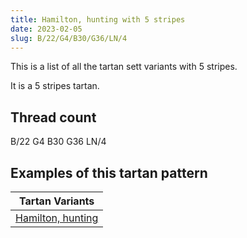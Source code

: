 ```yaml
---
title: Hamilton, hunting with 5 stripes
date: 2023-02-05
slug: B/22/G4/B30/G36/LN/4
---
```

This is a list of all the tartan sett variants with 5 stripes.

It is a 5 stripes tartan.


## Thread count
B/22 G4 B30 G36 LN/4

## Examples of this tartan pattern

| Tartan Variants |
|---------------|
| [Hamilton, hunting](/variants/b/22/g4/b30/g36/ln/4-b304080-g008000-lne0e0e0)||
